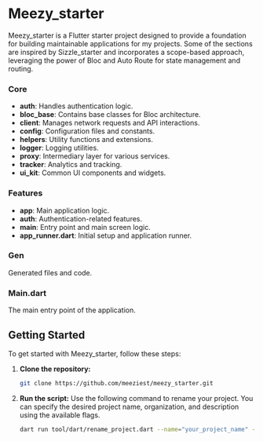 # Meezy_starter

Meezy_starter is a Flutter starter project designed to provide a foundation for building
maintainable applications for my projects. Some of the sections are inspired by Sizzle_starter and incorporates a scope-based approach, 
leveraging the power of Bloc and Auto Route for state management and routing. 

### Core

- **auth**: Handles authentication logic.
- **bloc_base**: Contains base classes for Bloc architecture.
- **client**: Manages network requests and API interactions.
- **config**: Configuration files and constants.
- **helpers**: Utility functions and extensions.
- **logger**: Logging utilities.
- **proxy**: Intermediary layer for various services.
- **tracker**: Analytics and tracking.
- **ui_kit**: Common UI components and widgets.

### Features

- **app**: Main application logic.
- **auth**: Authentication-related features.
- **main**: Entry point and main screen logic.
- **app_runner.dart**: Initial setup and application runner.

### Gen

Generated files and code.

### Main.dart

The main entry point of the application.

## Getting Started

To get started with Meezy_starter, follow these steps:

1. **Clone the repository:**

   ```bash
   git clone https://github.com/meeziest/meezy_starter.git

2. **Run the script:** Use the following command to rename your project. You can specify the desired project name, organization, and description using the available flags.

   ```bash
   dart run tool/dart/rename_project.dart --name="your_project_name" --organization="your_organization" --description="your_project_description"
